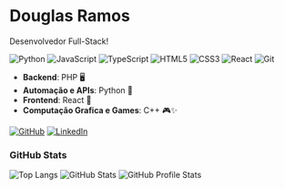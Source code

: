 # Douglas Ramos
Desenvolvedor Full-Stack!

![Python](https://img.shields.io/badge/python-3670A0?style=for-the-badge&logo=python&logoColor=ffdd54)
![JavaScript](https://img.shields.io/badge/JavaScript-F7DF1E?style=for-the-badge&logo=javascript&logoColor=black)
![TypeScript](https://img.shields.io/badge/TypeScript-007ACC?style=for-the-badge&logo=typescript&logoColor=white)
![HTML5](https://img.shields.io/badge/HTML5-E34F26?style=for-the-badge&logo=html5&logoColor=white)
![CSS3](https://img.shields.io/badge/CSS3-1572B6?style=for-the-badge&logo=css3&logoColor=white)
![React](https://img.shields.io/badge/React-20232A?style=for-the-badge&logo=react&logoColor=61DAFB)
![Git](https://img.shields.io/badge/GIT-E44C30?style=for-the-badge&logo=git&logoColor=white)


- **Backend**: PHP 🖥️
- **Automação e APIs**: Python 🐍
- **Frontend**: React 🎨
- **Computação Grafica e Games**: C++ 🎮✨


[![GitHub](https://img.shields.io/badge/GitHub-000?style=for-the-badge&logo=github&logoColor=white)](https://github.com/TheDuit)
[![LinkedIn](https://img.shields.io/badge/LinkedIn-0A66C2?style=for-the-badge&logo=linkedin&logoColor=white)](https://www.linkedin.com/in/douglasmramos/)



### GitHub Stats
![Top Langs](https://github-readme-stats-git-masterrstaa-rickstaa.vercel.app/api/top-langs/?username=TheDuit&theme=dark&card_width=400)
![GitHub Stats](https://github-readme-stats.vercel.app/api?username=TheDuit&theme=dark&card_width=400)
![GitHub Profile Stats](https://github-profile-summary-cards.vercel.app/api/cards/profile-details?username=TheDuit&theme=dark&card_width=400)
